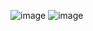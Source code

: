 ![image](https://user-images.githubusercontent.com/54838771/71767024-a79dcf00-2f39-11ea-8d47-e93f180dcc3b.png)
![image](https://user-images.githubusercontent.com/54838771/71767026-acfb1980-2f39-11ea-852c-bdbead55f270.png)
